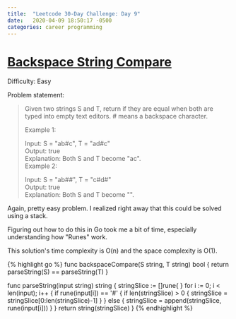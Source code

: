 ```yaml
---
title:  "Leetcode 30-Day Challenge: Day 9"
date:   2020-04-09 18:50:17 -0500
categories: career programming
---
```

# [Backspace String Compare](https://leetcode.com/problems/backspace-string-compare/)

Difficulty: Easy

Problem statement:

> Given two strings S and T, return if they are equal when both are typed into empty text editors. # means a backspace character.  
>   
> Example 1:  
>   
> Input: S = "ab#c", T = "ad#c"  
> Output: true  
> Explanation: Both S and T become "ac".  
> Example 2:  
>   
> Input: S = "ab##", T = "c#d#"  
> Output: true  
> Explanation: Both S and T become "".  

Again, pretty easy problem.  I realized right away that this could be solved using a stack.

Figuring out how to do this in Go took me a bit of time, especially understanding how "Runes" work.

This solution's time complexity is O(n) and the space complexity is O(1).

{% highlight go %}
func backspaceCompare(S string, T string) bool {
    return parseString(S) == parseString(T)
}

func parseString(input string) string {
    stringSlice := []rune{ }
    for i := 0; i < len(input); i++ {
        if rune(input[i]) == '#' {
            if len(stringSlice) > 0 {
                stringSlice = stringSlice[0:len(stringSlice)-1]
            }
        } else {
            stringSlice = append(stringSlice, rune(input[i]))
        }
    }
    return string(stringSlice)
}
{% endhighlight %}
